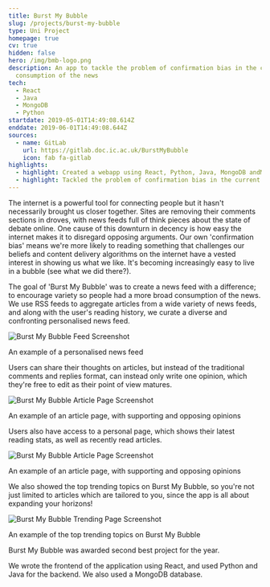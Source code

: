 ```yaml
---
title: Burst My Bubble
slug: /projects/burst-my-bubble
type: Uni Project
homepage: true
cv: true
hidden: false
hero: /img/bmb-logo.png
description: An app to tackle the problem of confirmation bias in the current
  consumption of the news
tech:
  - React
  - Java
  - MongoDB
  - Python
startdate: 2019-05-01T14:49:08.614Z
enddate: 2019-06-01T14:49:08.644Z
sources:
  - name: GitLab
    url: https://gitlab.doc.ic.ac.uk/BurstMyBubble
    icon: fab fa-gitlab
highlights:
  - highlight: Created a webapp using React, Python, Java, MongoDB andMicrosoft Azure
  - highlight: Tackled the problem of confirmation bias in the current consumption of the news
---
```

The internet is a powerful tool for connecting people but it hasn't necessarily brought us closer together. Sites are removing their comments sections in droves, with news feeds full of think pieces about the state of debate online. One cause of this downturn in decency is how easy the internet makes it to disregard opposing arguments. Our own 'confirmation bias' means we're more likely to reading something that challenges our beliefs and content delivery algorithms on the internet have a vested interest in showing us what we like. It's becoming increasingly easy to live in a bubble (see what we did there?).

The goal of 'Burst My Bubble' was to create a news feed with a difference; to encourage variety so people had a more broad consumption of the news. We use RSS feeds to aggregate articles from a wide variety of news feeds, and along with the user's reading history, we curate a diverse and confronting personalised news feed.

![Burst My Bubble Feed Screenshot](/img/bmb-1.png "Burst My Bubble Feed Screenshot")<p class="caption">An example of a personalised news feed</p>

Users can share their thoughts on articles, but instead of the traditional comments and replies format, can instead only write one opinion, which they're free to edit as their point of view matures.

![Burst My Bubble Article Page Screenshot](/img/bmb-3.png "Burst My Bubble Article Page Screenshot")<p class="caption">An example of an article page, with supporting and opposing opinions</p>

Users also have access to a personal page, which shows their latest reading stats, as well as recently read articles.

![Burst My Bubble Article Page Screenshot](/img/bmb-3.png "Burst My Bubble Article Page Screenshot")<p class="caption">An example of an article page, with supporting and opposing opinions</p>

We also showed the top trending topics on Burst My Bubble, so you're not just limited to articles which are tailored to you, since the app is all about expanding your horizons!

![Burst My Bubble Trending Page Screenshot](/img/bmb-4.png "Burst My Bubble Trending Page Screenshot")<p class="caption">An example of the top trending topics on Burst My Bubble</p>

Burst My Bubble was awarded second best project for the year.

We wrote the frontend of the application using React, and used Python and Java for the backend. We also used a MongoDB database.